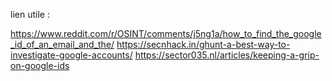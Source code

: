 lien utile :

https://www.reddit.com/r/OSINT/comments/j5ng1a/how_to_find_the_google_id_of_an_email_and_the/
https://secnhack.in/ghunt-a-best-way-to-investigate-google-accounts/
https://sector035.nl/articles/keeping-a-grip-on-google-ids